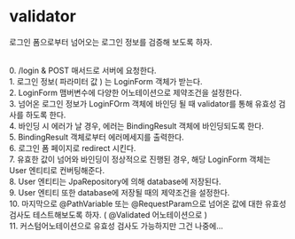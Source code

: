 # validator <br />

로그인 폼으로부터 넘어오는 로그인 정보를 검증해 보도록 하자. <br />

<br />
  0. /login & POST 매서드로 서버에 요청한다. <br />
1. 로그인 정보( 파라미터 값 ) 는 LoginForm 객체가 받는다.  <br />
2. LoginForm 맴버변수에 다양한 어노테이션으로 제약조건을 설정한다. <br />
3. 넘어온 로그인 정보가 LoginFOrm 객체에 바인딩 될 때 validator를 통해 유효성 검사를 하도록 한다.<br />
4. 바인딩 시 에러가 날 경우, 에러는 BindingResult 객체에 바인딩되도록 한다. <br />
5. BindingResult 객체로부터 에러메세지를 출력한다. <br />
6. 로그인 폼 페이지로 redirect 시킨다. <br />
7. 유효한 값이 넘어와 바인딩이 정상적으로 진행된 경우, 해당 LoginForm 객체는 User 엔티티로 컨버팅해준다. <br />
8. User 엔티티는 JpaRepository에 의해 database에 저장된다. <br />
9. User 엔티티 또한 database에 저장될 때의 제약조건을 설정한다. <br />
10. 마지막으로 @PathVariable 또는 @RequestParam으로 넘어온 값에 대한 유효성 검사도 테스트해보도록 하자. ( @Validated 어노테이션으로 ) <br />
11. 커스텀어노테이션으로 유효성 검사도 가능하지만 그건 나중에...
